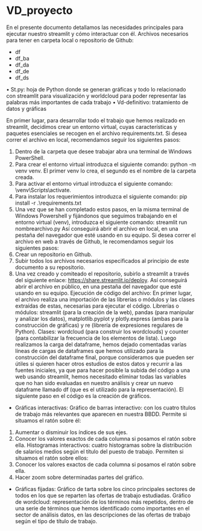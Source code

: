 # VD_proyecto

En el presente documento detallamos las necesidades principales para ejecutar nuestro streamlit y cómo interactuar con él. Archivos necesarios para tener en carpeta local o repositorio de Github:
- df
- df_ba
- df_da
- df_de
- df_ds
 
•	St.py: hoja de Python donde se generan gráficas y todo lo relacionado con streamlit para visualización y worldcloud para poder representar las palabras más importantes de cada trabajo
•	Vd-definitivo: tratamiento de datos y gráficas


En primer lugar, para desarrollar todo el trabajo que hemos realizado en streamlit, decidimos crear un entorno virtual, cuyas características y paquetes esenciales se recogen en el archivo requirements.txt. 
Si desea correr el archivo en local, recomendamos seguir los siguientes pasos:
1.	Dentro de la carpeta que desee trabajar abra una terminal de Windows PowerShell.
2.	Para crear el entorno virtual introduzca el siguiente comando: python -m venv venv. El primer venv lo crea, el segundo es el nombre de la carpeta creada.
3.	Para activar el entorno virtual introduzca el siguiente comando: \venv\Scripts\activate.
4.	Para instalar los requerimientos introduzca el siguiente comando: pip install -r .\requirements.txt
5.	Una vez que se han completado estos pasos, en la misma terminal de Windows Powershell y fijándonos que seguimos trabajando en el entorno virtual (venv), introduzca el siguiente comando: streamlit run nombrearchivo.py 
Así conseguirá abrir el archivo en local, en una pestaña del navegador que esté usando en su equipo.
Si desea correr el archivo en web a través de Github, le recomendamos seguir los siguientes pasos:
1.	Crear un repositorio en Github.
2.	Subir todos los archivos necesarios especificados al principio de este documento a su repositorio.
3.	Una vez creado y comiteado el repositorio, subirlo a streamlit a través del siguiente enlace: https://share.streamlit.io/deploy. 
 Así conseguirá abrir el archivo en público, en una pestaña del navegador que esté usando en su equipo.
Ejecución de código del archivo:
En primer lugar, el archivo realiza una importación de las librerías o módulos y las clases extraídas de estas, necesarias para ejecutar el código. 
Librerías o módulos: streamlit (para la creación de la web), pandas (para manipular y analizar los datos), matplotlib.pyplot y plotly.express (ambas para la construcción de gráficas) y re (librería de expresiones regulares de Python).
Clases: wordcloud (para construir los wordclouds) y counter (para contabilizar la frecuencia de los elementos de lista).
Luego realizamos la carga del dataframe, hemos dejado comentadas varías líneas de cargas de dataframes que hemos utilizado para la construcción del dataframe final, porque consideramos que pueden ser útiles si quieren hacer otros estudios de estos datos y recurrir a las fuentes iniciales, ya que para hacer posible la subida del código a una web usando streamlit, hemos necesitado eliminar todas las variables que no han sido evaluadas en nuestro análisis y crear un  nuevo dataframe llamado df (que es el utilizado para la representación). 
El siguiente paso en el código es la creación de gráficos. 
-	Gráficas interactivas: 
Gráfico de barras interactivo: con los cuatro títulos de trabajo más relevantes que aparecen en nuestra BBDD. 
Permite si situamos el ratón sobre él:
1.	Aumentar o disminuir los índices de sus ejes.
2.	Conocer los valores exactos de cada columna si posamos el ratón sobre ella. 
Histogramas interactivos: cuatro histogramas sobre la distribución de salarios medios según el título del puesto de trabajo.
Permiten si situamos el ratón sobre ellos:
1.	Conocer los valores exactos de cada columna si posamos el ratón sobre ella. 
2.	Hacer zoom sobre determinadas partes del gráfico. 

-	Gráficas fijadas: 
Gráfico de tarta sobre los cinco principales sectores de todos en los que se reparten las ofertas de trabajo estudiadas.
Gráfico de wordcloud:  representación de los términos más repetidos, dentro de una serie de términos que hemos identificado como importantes en el sector de análisis datos, en las descripciones de las ofertas de trabajo según el tipo de título de trabajo.
